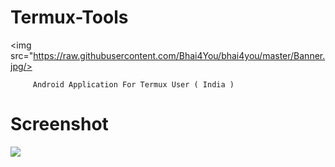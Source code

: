 # Termux-Tools
<img src="https://raw.githubusercontent.com/Bhai4You/bhai4you/master/Banner.jpg/>
          
          
         Android Application For Termux User ( India )

# Screenshot
<img src="https://raw.githubusercontent.com/Bhai4You/bhai4you/master/image(1).jpg"/>
